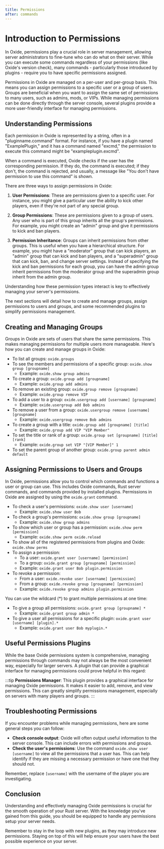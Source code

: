 ```yaml
---
title: Permissions
after: commands
---
```


# Introduction to Permissions
In Oxide, permissions play a crucial role in server management, allowing server administrators to fine-tune who can do what on their server. While you can execute some commands regardless of your permissions (like Oxide's version check), many commands - particularly those introduced by plugins - require you to have specific permissions assigned.

Permissions in Oxide are managed on a per-user and per-group basis. This means you can assign permissions to a specific user or a group of users. Groups are beneficial when you want to assign the same set of permissions to many users, such as admins, mods, or VIPs. While managing permissions can be done directly through the server console, several plugins provide a more user-friendly interface for managing permissions.

## Understanding Permissions
Each permission in Oxide is represented by a string, often in a "pluginname.command" format. For instance, if you have a plugin named "ExamplePlugin," and it has a command named "excmd," the permission to execute this command might be "exampleplugin.excmd".

When a command is executed, Oxide checks if the user has the corresponding permission. If they do, the command is executed; if they don't, the command is rejected, and usually, a message like "You don't have permission to use this command" is shown.

There are three ways to assign permissions in Oxide:

1. **User Permissions**: These are permissions given to a specific user. For instance, you might give a particular user the ability to kick other players, even if they're not part of any special group.

2. **Group Permissions**: These are permissions given to a group of users. Any user who is part of this group inherits all the group's permissions. For example, you might create an "admin" group and give it permissions to kick and ban players.

3. **Permission Inheritance**: Groups can inherit permissions from other groups. This is useful when you have a hierarchical structure. For example, you might have a "moderator" group that can kick players, an "admin" group that can kick and ban players, and a "superadmin" group that can kick, ban, and change server settings. Instead of specifying the kick and ban permissions for each group, you can have the admin group inherit permissions from the moderator group and the superadmin group inherit from the admin group.

Understanding how these permission types interact is key to effectively managing your server's permissions.

The next sections will detail how to create and manage groups, assign permissions to users and groups, and some recommended plugins to simplify permissions management.

## Creating and Managing Groups
Groups in Oxide are sets of users that share the same permissions. This makes managing permissions for multiple users more manageable. Here's how you can create and manage groups in Oxide:

- To list all groups: `oxide.groups`
- To see the members and permissions of a specific group: `oxide.show group [groupname]`
    - Example: `oxide.show group admins`
- To create a group: `oxide.group add [groupname]`
    - Example: `oxide.group add admins`
- To remove an existing group: `oxide.group remove [groupname]`
    - Example: `oxide.group remove VIP`
- To add a user to a group: `oxide.usergroup add [username] [groupname]`
    - Example: `oxide.usergroup add Bob admins`
- To remove a user from a group: `oxide.usergroup remove [username] [groupname]`
    - Example: `oxide.usergroup remove Bob admins`
- To create a group with a title: `oxide.group add [groupname] [title]`
    - Example: `oxide.group add VIP "VIP Member"`
- To set the title or rank of a group: `oxide.group set [groupname] [title] [rank]`
    - Example: `oxide.group set VIP "[VIP Member]" 1`
- To set the parent group of another group: `oxide.group parent admin default`



## Assigning Permissions to Users and Groups
In Oxide, permissions allow you to control which commands and functions a user or group can use. This includes Oxide commands, Rust server commands, and commands provided by installed plugins. Permissions in Oxide are assigned by using the `oxide.grant` command.

- To check a user's permissions: `oxide.show user [username]`
    - Example: `oxide.show user Bob`
- To check a group's permissions: `oxide.show group [groupname]`
    - Example: `oxide.show group admins`
- To show which user or group has a permission: `oxide.show perm [permission]`
    - Example: `oxide.show perm oxide.reload`
- To show all of the registered permissions from plugins and Oxide: `oxide.show perms`
- To assign a permission:
    - To a user: `oxide.grant user [username] [permission]`
    - To a group: `oxide.grant group [groupname] [permission]`
    - Example: `oxide.grant user Bob plugin.permission`
- To revoke a permission:
    - From a user: `oxide.revoke user [username] [permission]`
    - From a group: `oxide.revoke group [groupname] [permission]`
    - Example: `oxide.revoke group admins plugin.permission`

You can use the wildcard (*) to grant multiple permissions at one time:

- To give a group all permissions: `oxide.grant group [groupname] *`
    - Example: `oxide.grant group admin *`
- To give a user all permissions for a specific plugin: `oxide.grant user [username] [plugin].*`
    - Example: `oxide.grant user Bob myplugin.*`


## Useful Permissions Plugins

While the base Oxide permissions system is comprehensive, managing permissions through commands may not always be the most convenient way, especially for larger servers. A plugin that can provide a graphical interface for managing permissions could prove helpful in this regard:

:::tip
**Permissions Manager**: This plugin provides a graphical interface for managing Oxide permissions. It makes it easier to add, remove, and view permissions. This can greatly simplify permissions management, especially on servers with many players and groups.
:::

## Troubleshooting Permissions

If you encounter problems while managing permissions, here are some general steps you can follow:

- **Check console output**: Oxide will often output useful information to the server console. This can include errors with permissions and groups.
- **Check the user's permissions**: Use the command `oxide.show user [username]` to view all the permissions that a user has. This can help identify if they are missing a necessary permission or have one that they should not.

Remember, replace `[username]` with the username of the player you are investigating.

## Conclusion

Understanding and effectively managing Oxide permissions is crucial for the smooth operation of your Rust server. With the knowledge you've gained from this guide, you should be equipped to handle any permissions setup your server needs.

Remember to stay in the loop with new plugins, as they may introduce new permissions. Staying on top of this will help ensure your users have the best possible experience on your server.